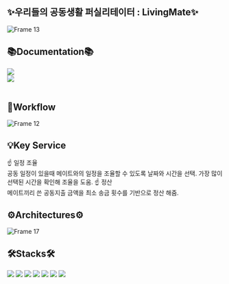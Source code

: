 <h2>✨우리들의 공동생활 퍼실리테이터 : LivingMate✨</h2>

![Frame 13](https://github.com/LivingMate/LivingMate-Server/assets/123355786/ca15e1b2-8840-4737-9c3b-544b232163d7)



<div>
  <h2>📚Documentation📚</h2>
  <a href="https://disco-orca-7f4.notion.site/API-293e91b3d2564fe8a40cd710a6e50a4a"><img src="https://img.shields.io/badge/API_Doc-%23000000?style=flat-square&logo=notion&logoColor=white&link=https%3A%2F%2Fdisco-orca-7f4.notion.site%2FAPI-293e91b3d2564fe8a40cd710a6e50a4a%3Fpvs%3D4"></a>
  <br>
  <a href="https://chill-hellebore-048.notion.site/LivingMate-ERD-92817655490d49e19884f848dd343750?pvs=4"><img src="https://img.shields.io/badge/DB%20ERD-%23000000?style=flat-square&logo=notion&logoColor=white&link=https%3A%2F%2Fchill-hellebore-048.notion.site%2FLivingMate-ERD-92817655490d49e19884f848dd343750%3Fpvs%3D4"></a>
</div><br>



<h2>🎼Workflow</h2>

![Frame 12](https://github.com/LivingMate/LivingMate-Server/assets/123355786/d08da1f5-1ba3-466c-9982-c2c77f6fcad1)



<div>
	<h2>💡Key Service</h2>
	☝️ 일정 조율<br>
	공동 일정이 있을때 메이트와의 일정을 조율할 수 있도록 날짜와 시간을 선택. 가장 많이 선택된 시간을 확인해 조율을 도움.
	☝️ 정산<br>
	메이트끼리 쓴 공동지출 금액을 최소 송금 횟수를 기반으로 정산 해줌.
 </div>



<div>
   <h2>⚙️Architectures⚙️</h2>
	
   ![Frame 17](https://github.com/LivingMate/LivingMate-Server/assets/123355786/46cf2899-d9b0-4c85-aa58-954b4246cf4f)
</div>



<div>
  <h2>🛠Stacks🛠</h2>
  <img src="https://img.shields.io/badge/nodeJs-%23339933?style=flat-square&logo=nodedotjs&logoColor=white">
  <img src="https://img.shields.io/badge/MySQL-%234479A1?style=flat-square&logo=mysql&logoColor=white">
  <img src="https://img.shields.io/badge/TypeScript-%233178C6?style=flat-square&logo=typescript&logoColor=white">
  <img src="https://img.shields.io/badge/Prisma-%232D3748?style=flat-square&logo=prisma&logoColor=white">
  <img src="https://img.shields.io/badge/PM2-%232B037A?style=flat-square&logo=pm2&logoColor=white">
  <img src="https://img.shields.io/badge/EC2-%23FF9900?style=flat-square&logo=amazonec2&logoColor=white">
  <img src="https://img.shields.io/badge/RDS-%23527FFF?style=flat-square&logo=amazonrds&logoColor=white">
</div>


